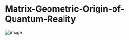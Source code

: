 # Matrix-Geometric-Origin-of-Quantum-Reality

![image](https://github.com/user-attachments/assets/47228403-a525-4551-8854-54fe3f0f8428)
